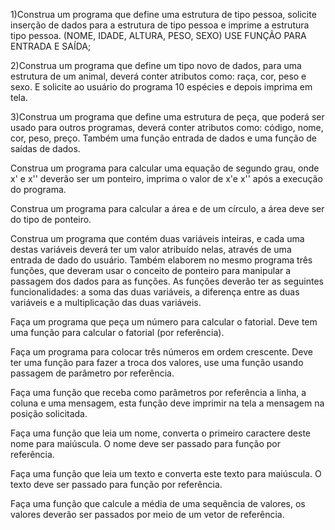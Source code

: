 1)Construa um programa que define uma estrutura de tipo pessoa, 
solicite inserção de dados para a estrutura de tipo pessoa e 
imprime a estrutura tipo pessoa. (NOME, IDADE, ALTURA, PESO, SEXO) 
USE FUNÇÃO PARA ENTRADA E SAÍDA;

 

2)Construa um programa que define um tipo novo de dados, para uma 
estrutura de um animal, deverá conter atributos como: raça, cor, 
peso e sexo.  E solicite ao usuário do programa 10 espécies e 
depois imprima em tela.  

 

3)Construa um programa que define uma estrutura de peça, que poderá 
ser usado para outros programas, deverá conter atributos como: 
código, nome, cor, peso, preço. Também uma função entrada de dados 
e uma função de saídas de dados. 

 

Construa um programa para calcular uma equação de segundo grau, onde x' e x'' deverão ser um ponteiro, imprima o valor de x'e x'' após a execução do programa. 

 

Construa um programa para calcular a área e de um círculo, a área deve ser do tipo de ponteiro. 

 

Construa um programa que contém duas variáveis inteiras, e cada uma destas variáveis deverá ter um valor atribuído nelas, através de uma entrada de dado do usuário. Também elaborem no mesmo programa três funções, que deveram usar o conceito de ponteiro para manipular a passagem dos dados para as funções. As funções deverão ter as seguintes funcionalidades: a soma das duas variáveis, a diferença entre as duas variáveis e a multiplicação das duas variáveis. 

 

Faça um programa que peça um número para calcular o fatorial. Deve tem uma função para calcular o fatorial (por referência). 

 

Faça um programa para colocar três números em ordem crescente. Deve ter uma função para fazer a troca dos valores, use uma função usando passagem de parâmetro por referência. 

 

Faça uma função que receba como parâmetros por referência a linha, a coluna e uma mensagem, esta função deve imprimir na tela a mensagem na posição solicitada.  

 

Faça uma função que leia um nome, converta o primeiro caractere deste nome para maiúscula. O nome deve ser passado para função por referência. 

 

Faça uma função que leia um texto e converta este texto para maiúscula. O texto deve ser passado para função por referência. 

 

Faça uma função que calcule a média de uma sequência de valores, os valores deverão ser passados por meio de um vetor de referência. 